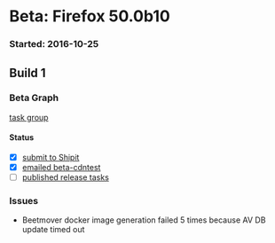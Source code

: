 # Beta: Firefox 50.0b10

### Started: 2016-10-25

## Build 1

### Beta Graph
[task group](https://tools.taskcluster.net/push-inspector/#/xhP1gq8FSlGiyqHDYkdOkA)


#### Status
- [x] [submit to Shipit](https://wiki.mozilla.org/Release:Release_Automation_on_Mercurial:Starting_a_Release#Submit_to_Ship_It)
- [x] [emailed beta-cdntest](../how-tos/relpro.md#1-email-drivers-re-release-live-on-test-channel)
- [ ] [published release tasks](../how-tos/relpro.md#3-publish-release)

### Issues
- Beetmover docker image generation failed 5 times because AV DB update timed out


